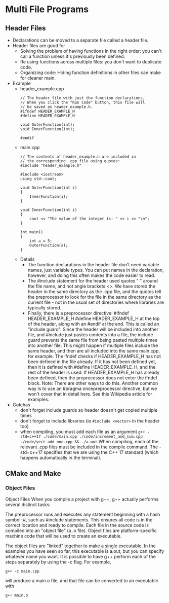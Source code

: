 # Multi File Programs

## Header Files
- Declarations can be moved to a separate file called a header file.
- Header files are good for
  - Solving the problem of having functions in the right order: you can't call a function unless it's previously been defined.
  - Re using functions across multiple files: you don't want to duplicate code.
  - Organizing code: Hiding function definitions in other files can make for cleaner main.
- Example
  - header_example.cpp
    ```
    // The header file with just the function declarations.
    // When you click the "Run Code" button, this file will
    // be saved as header_example.h.
    #ifndef HEADER_EXAMPLE_H
    #define HEADER_EXAMPLE_H

    void OuterFunction(int);
    void InnerFunction(int);

    #endif
    ```
  - main.cpp
    ```
    // The contents of header_example.h are included in 
    // the corresponding .cpp file using quotes:
    #include "header_example.h"

    #include <iostream>
    using std::cout;

    void OuterFunction(int i) 
    {
        InnerFunction(i);
    }

    void InnerFunction(int i) 
    {
        cout << "The value of the integer is: " << i << "\n";
    }

    int main() 
    {
        int a = 5;
        OuterFunction(a);
    }
    ```
  - Details
    - The function declarations in the header file don't need variable names, just variable types. You can put names in the declaration, however, and doing this often makes the code easier to read.
    - The #include statement for the header used quotes " " around the file name, and not angle brackets <>. We have stored the header in the same directory as the .cpp file, and the quotes tell the preprocessor to look for the file in the same directory as the current file - not in the usual set of directories where libraries are typically stored.
    - Finally, there is a preprocessor directive:
    #ifndef HEADER_EXAMPLE_H
    #define HEADER_EXAMPLE_H
    at the top of the header, along with an #endif at the end. This is called an "include guard". Since the header will be included into another file, and #include just pastes contents into a file, the include guard prevents the same file from being pasted multiple times into another file. This might happen if multiple files include the same header, and then are all included into the same main.cpp, for example. The ifndef checks if HEADER_EXAMPLE_H has not been defined in the file already. If it has not been defined yet, then it is defined with #define HEADER_EXAMPLE_H, and the rest of the header is used. If HEADER_EXAMPLE_H has already been defined, then the preprocessor does not enter the ifndef block. Note: There are other ways to do this. Another common way is to use an #pragma oncepreprocessor directive, but we won't cover that in detail here. See this Wikipedia article for examples.
- Gotchas
  - don't forget include guards so header doesn't get copied multiple times
  - don't forget to include libraries (ie ```#include <vector>``` in the header too)
  - when compiling, you must add each file as an argument
  ```g++ -std=c++17 ./code/main.cpp ./code/increment_and_sum.cpp ./code/vect_add_one.cpp && ./a.out```
When compiling, each of the relevant .cpp files must be included in the compile command. The -std=c++17 specifies that we are using the C++ 17 standard (which happens automatically in the terminal).

## CMake and Make

### Object Files
Object Files
When you compile a project with g++, g++ actually performs several distinct tasks:

The preprocessor runs and executes any statement beginning with a hash symbol: #, such as #include statements. This ensures all code is in the correct location and ready to compile.
Each file in the source code is compiled into an "object file" (a .o file). Object files are platform-specific machine code that will be used to create an executable.

The object files are "linked" together to make a single executable. In the examples you have seen so far, this executable is a.out, but you can specify whatever name you want.
It is possible to have g++ perform each of the steps separately by using the -c flag. For example,


```g++ -c main.cpp```

will produce a main.o file, and that file can be converted to an executable with

```g++ main.o```